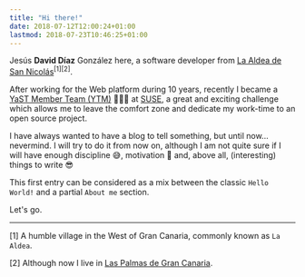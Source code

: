 ```yaml
---
title: "Hi there!"
date: 2018-07-12T12:00:24+01:00
lastmod: 2018-07-23T10:46:25+01:00 
---
```


Jesús **David Díaz** González here, a software developer from [La
Aldea de San
Nicolás](https://www.google.es/maps/place/La+Aldea+de+San+Nicol%C3%A1s,+Las+Palmas/@27.945466,-15.8544958,12z/data=!3m1!4b1!4m5!3m4!1s0xc4062a9c0e6e8f9:0x40340f3be4d1420!8m2!3d27.9822218!4d-15.7793741)<sup>[1][2]</sup>.

After working for the Web platform during 10 years, recently I became a [YaST
Member Team (YTM)](https://github.com/orgs/yast/people) :clap::clap::clap: at
[SUSE](https://www.suse.com), a great and exciting challenge which allows me
to leave the comfort zone and dedicate my work-time to an open source project.

I have always wanted to have a blog to tell something, but until now...
nevermind. I will try to do it from now on, although I am not quite sure if I
will have enough discipline :sweat_smile:, motivation  :muscle: and, above
all, (interesting) things to write :sunglasses:

This first entry can be considered as a mix between the classic `Hello World!`
and a partial `About me` section.

Let's go.

---

[1] A humble village in the West of Gran Canaria, commonly known as `La Aldea`.

[2] Although now I live in [Las Palmas de Gran
Canaria](https://www.google.es/maps/place/Las+Palmas+de+Gran+Canaria,+Las+Palmas/@28.1173563,-15.4746366,13z/data=!3m1!4b1!4m5!3m4!1s0xc40950e91c097d1:0xab36b5ac5338ba65!8m2!3d28.1235459!4d-15.436257://www.google.es/maps/place/Las+Palmas+de+Gran+Canaria,+Las+Palmas/@28.1173563,-15.4746366,13z/data=!3m1!4b1!4m5!3m4!1s0xc40950e91c097d1:0xab36b5ac5338ba65!8m2!3d28.1235459!4d-15.4362574).

